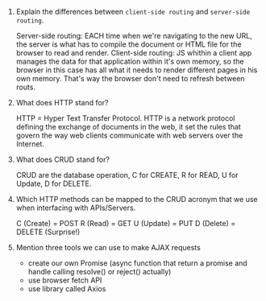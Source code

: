 1.  Explain the differences between `client-side routing` and `server-side routing`.

    Server-side routing: EACH time when we're navigating to the new URL, the server is what has to compile the document or HTML file for the browser to read and render.
    Client-side routing: JS whithin a client app manages the data for that application within it's own memory, so the browser in this case has all what it needs to render different pages in his own memory. That's way the browser don't need to refresh between routs.

2.  What does HTTP stand for?

    HTTP =  Hyper Text Transfer Protocol. HTTP is a network protocol defining the exchange of documents in the web, it set the rules that govern the way web clients communicate with web servers over the Internet.

3.  What does CRUD stand for?

    CRUD are the database  operation, C for CREATE, R for READ, U for Update, D for DELETE.

4.  Which HTTP methods can be mapped to the CRUD acronym that we use when interfacing with APIs/Servers.

    C (Create) = POST
    R (Read) = GET
    U (Update) = PUT
    D (Delete) = DELETE (Surprise!)

5.  Mention three tools we can use to make AJAX requests

    - create our own Promise (async function that return a promise and handle calling resolve() or reject() actually)
    - use browser fetch API
    - use library called Axios